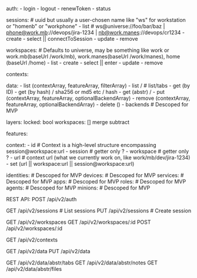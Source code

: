 auth:
    - login
    - logout
    - renewToken
    - status

sessions:        # uuid but usually a user-chosen name like "ws" for workstation or "homenb" or "workphone"
    - list      # ws@universe://foo/bar/baz | phone@work.mb://devops/jira-1234 | nb@work.manes://devops/cr1234
    - create
    - select || connectToSession
    - update
    - remove

workspaces: # Defaults to universe, may be something like work or work.mb(baseUrl /work/mb), work.manes(baseUrl /work/manes), home (baseUrl /home)
    - list
    - create
    - select || enter
    - update
    - remove

contexts:

data:
    - list (contextArray, featureArray, filterArray)
    - list / <abstr>  # list/tabs
    - get (by ID)
    - get (by hash) / sha256 or md5 etc / hash
    - get (abstr) / <abstr>
    - put  (contextArray, featureArray, optionalBackendArray)
    - remove (contextArray, featureArray, optionalBackendArray)
    - delete ()
    - backends # Descoped for MVP


layers:
    locked: bool
    workspaces: []
    merge
    subtract

features:

context:
    - id # Context is a high-level structure encompassing session@workspace:url
    - session # getter only ?
    - workspace # getter only ?
    - url # context url (what we currently work on, like work/mb/dev/jira-1234)
    - set (url || workspace:url || session@workspace:url)

identities: # Descoped for MVP
devices:    # Descoped for MVP
services:   # Descoped for MVP
apps:       # Descoped for MVP
roles:      # Descoped for MVP
agents:     # Descoped for MVP
minions:    # Descoped for MVP


REST API:
POST /api/v2/auth

GET /api/v2/sessions # List sessions
PUT /api/v2/sessions # Create session

GET /api/v2/workspaces
GET /api/v2/workspaces/:id
POST /api/v2/workspaces/:id

GET /api/v2/contexts

GET /api/v2/data
PUT /api/v2/data

GET /api/v2/data/abstr/tabs
GET /api/v2/data/abstr/notes
GET /api/v2/data/abstr/files


